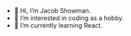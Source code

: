 - 👋 Hi, I’m Jacob Showman.
- 👀 I’m interested in coding as a hobby.
- 🌱 I’m currently learning React.

<!---
Bear4224/Bear4224 is a ✨ special ✨ repository because its `README.md` (this file) appears on your GitHub profile.
You can click the Preview link to take a look at your changes.
--->
